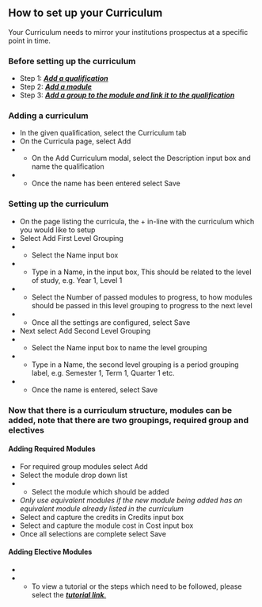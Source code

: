 ## **How to set up your Curriculum**

Your Curriculum needs to mirror your institutions prospectus at a specific point in time. 

### **Before setting up the curriculum** 

- Step 1: [_**Add a qualification**_](http://help.studentmanager.co.za/en/latest/Qualifications/addaqualification/)
- Step 2: [_**Add a module**_](http://help.studentmanager.co.za/en/latest/Modules/addamodule/)
- Step 3: [_**Add a group to the module and link it to the qualification**_](http://help.studentmanager.co.za/en/latest/Modules/settingupmodulegroups/)

### **Adding a curriculum**

- In the given qualification, select the Curriculum tab
- On the Curricula page, select Add
- - On the Add Curriculum modal, select the Description input box and name the qualification
- - Once the name has been entered select Save

### **Setting up the curriculum**

- On the page listing the curricula, the + in-line with the curriculum which you would like to setup
- Select Add First Level Grouping
- - Select the Name input box
- - Type in a Name,  in the input box, This should be related to the level of study, e.g. Year 1, Level 1
- - Select the Number of passed modules to progress, to how modules should be passed in this level grouping to progress to the next level
- - Once all the settings are configured, select Save
- Next select Add Second Level Grouping
- - Select the Name input box to name the level grouping
- - Type in a Name, the second level grouping is a period grouping label, e.g. Semester 1, Term 1, Quarter 1 etc.
- - Once the name is entered, select Save

### Now that there is a curriculum structure, modules can be added, note that there are two groupings, required group and electives

#### **Adding Required Modules**

- For required group modules select Add
- Select the module drop down list
- - Select the module which should be added
- _Only use equivalent modules if the new module being added has an equivalent module already listed in the curriculum_
- Select and capture the credits in Credits input box
- Select and capture the module cost in Cost input box
- Once all selections are complete select Save

#### **Adding Elective Modules**

- 


- - To view a tutorial or the steps which need to be followed, please select the [**_tutorial link_**.](https://www.iorad.com/player/117334/Setting-up-a-Curriculum)






